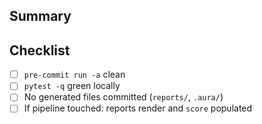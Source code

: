 ## Summary
<!-- What does this change? -->

## Checklist
- [ ] `pre-commit run -a` clean
- [ ] `pytest -q` green locally
- [ ] No generated files committed (`reports/`, `.aura/`)
- [ ] If pipeline touched: reports render and `score` populated
